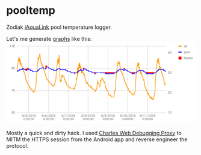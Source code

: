 # pooltemp
Zodiak [iAquaLink](https://www.iaqualink.com/) pool temperature logger.

Let's me generate [graphs](https://docs.google.com/spreadsheets/d/1WyDgb0ElmgH-PU0MqPzu8AwGP-WzD_h82J59s1TwcVg/edit#gid=1826841541) like this:
![Pool temperature graph](pooltemp.png)

Mostly a quick and dirty hack.  I used [Charles Web Debugging Proxy](https://www.charlesproxy.com/) to MITM the HTTPS session from the Android app and reverse engineer the protocol.
